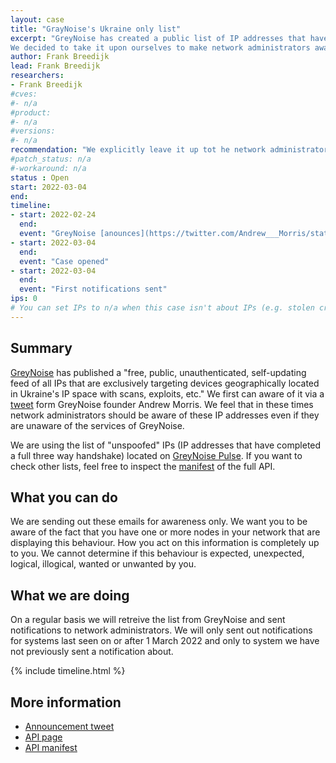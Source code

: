 ```yaml
---
layout: case
title: "GrayNoise's Ukraine only list"
excerpt: "GreyNoise has created a public list of IP addresses that have exclusively been observed in their honeypots in the Ukraine, and not anywhere else.
We decided to take it upon ourselves to make network administrators aware of the fac that these hosts are on this list."
author: Frank Breedijk
lead: Frank Breedijk
researchers:
- Frank Breedijk
#cves:
#- n/a
#product: 
#- n/a
#versions: 
#- n/a
recommendation: "We explicitly leave it up tot he network administrators to decide what to do with the observed facts"
#patch_status: n/a
#-workaround: n/a
status : Open
start: 2022-03-04
end: 
timeline:
- start: 2022-02-24
  end:
  event: "GreyNoise [anounces](https://twitter.com/Andrew___Morris/status/1496923547872206852?s=20&t=Y5vBKAso8TRrwief4KpbLg) their plans to publish a \"free, public, unauthenticated, self-updating feed of all IPs that are exclusively targeting devices geographically located in Ukraine's IP space with scans, exploits, etc.\""
- start: 2022-03-04
  end:
  event: "Case opened"
- start: 2022-03-04
  end:
  event: "First notifications sent"
ips: 0 
# You can set IPs to n/a when this case isn't about IPs (e.g. stolen credentials)
---
```

## Summary

[GreyNoise](https://greynoise.io/) has published a "free, public, unauthenticated, self-updating feed of all IPs that are exclusively targeting devices geographically located in Ukraine's IP space with scans, exploits, etc." We first can aware of it via a [tweet](https://twitter.com/Andrew___Morris/status/1496923547872206852?s=20&t=Y5vBKAso8TRrwief4KpbLg) form GreyNoise founder Andrew Morris. We feel that in these times network administrators should be aware of these IP addresses even if they are unaware of the services of GreyNoise.

We are using the list of "unspoofed" IPs (IP addresses that have completed a full three way handshake) located on [GreyNoise Pulse](https://www.greynoise.io/viz/pulse). If you want to check other lists, feel free to inspect the [manifest](https://api.greynoise.io/datashots/ukraine/manifest.json) of the full API.

## What you can do

We are sending out these emails for awareness only. We want you to be aware of the fact that you have one or more nodes in your network that are displaying this behaviour. How you act on this information is completely up to you. We cannot determine if this behaviour is expected, unexpected, logical, illogical, wanted or unwanted by you.

## What we are doing

On a regular basis we will retreive the list from GreyNoise and sent notifications to network administrators. We will only sent out notifications for systems last seen on or after 1 March 2022 and only to system we have not previously sent a notification about.

{% include timeline.html %}


## More information
* [Announcement tweet](https://twitter.com/Andrew___Morris/status/1496923547872206852?s=20&t=Y5vBKAso8TRrwief4KpbLg)
* [API page](https://www.greynoise.io/viz/pulse)
* [API manifest](https://api.greynoise.io/datashots/ukraine/manifest.json)